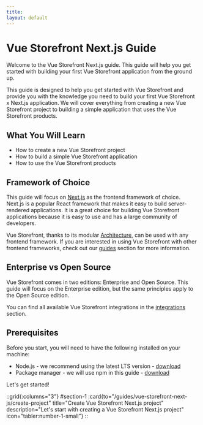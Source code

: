 ```yaml
---
title: 
layout: default
---
```


# Vue Storefront Next.js Guide

Welcome to the Vue Storefront Next.js guide. This guide will help you get started with building your first Vue Storefront application from the ground up.

This guide is designed to help you get started with Vue Storefront and provide you with the knowledge you need to build your first Vue Storefront x Next.js application. We will cover everything from creating a new Vue Storefront project to building a simple application that uses the Vue Storefront products.

## What You Will Learn

- How to create a new Vue Storefront project
- How to build a simple Vue Storefront application
- How to use the Vue Storefront products

## Framework of Choice

This guide will focus on [Next.js](https://nextjs.org/) as the frontend framework of choice. Next.js is a popular React framework that makes it easy to build server-rendered applications. It is a great choice for building Vue Storefront applications because it is easy to use and has a large community of developers.

Vue Storefront, thanks to its modular [Architecture](/general/basics/architecture), can be used with any frontend framework.
If you are interested in using Vue Storefront with other frontend frameworks, check out our [guides](/guides) section for more information.

## Enterprise vs Open Source

Vue Storefront comes in two editions: Enterprise and Open Source. This guide will focus on the Enterprise edition, but the same principles apply to the Open Source edition.

You can find all available Vue Storefront integrations in the [integrations](/integrations) section.

## Prerequisites

Before you start, you will need to have the following installed on your machine:

- Node.js - we recommend using the latest LTS version - [download](https://nodejs.org/)
- Package manager - we will use npm in this guide - [download](https://www.npmjs.com/get-npm)

Let's get started!

::grid{:columns="3"}
#section-1
:card{to="/guides/vue-storefront-next-js/create-project" title="Create Vue Storefront Next.js project" description="Let's start with creating a Vue Storefront Next.js project" icon="tabler:number-1-small"}
::

